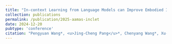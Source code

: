 ```yaml
---
title: "In-context Learning from Language Models can Improve Embodied Instruction-following"
collection: publications
permalink: /publication/2025-aamas-inclet
date: 2024-12-20
pubtype: 'conference'
citation: "Pengyuan Wang*, <u>Jing-Cheng Pang</u>*, Chenyang Wang*, Xu-Hui Liu, Tian-Shuo Liu, Si-Hang Yang, Hong Qian, Yang Yu. <i> In-context Learning from Language Models can Improve Embodied Instruction-following. </i>In <b>AAMAS</b>, 2025."
---
```

